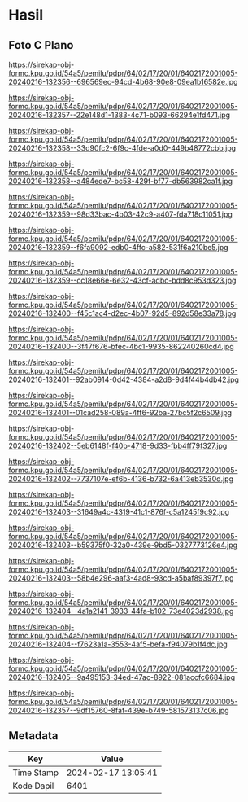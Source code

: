 # Hasil

## Foto C Plano

https://sirekap-obj-formc.kpu.go.id/54a5/pemilu/pdpr/64/02/17/20/01/6402172001005-20240216-132356--696569ec-94cd-4b68-90e8-09ea1b16582e.jpg

https://sirekap-obj-formc.kpu.go.id/54a5/pemilu/pdpr/64/02/17/20/01/6402172001005-20240216-132357--22e148d1-1383-4c71-b093-66294e1fd471.jpg

https://sirekap-obj-formc.kpu.go.id/54a5/pemilu/pdpr/64/02/17/20/01/6402172001005-20240216-132358--33d90fc2-6f9c-4fde-a0d0-449b48772cbb.jpg

https://sirekap-obj-formc.kpu.go.id/54a5/pemilu/pdpr/64/02/17/20/01/6402172001005-20240216-132358--a484ede7-bc58-429f-bf77-db563982ca1f.jpg

https://sirekap-obj-formc.kpu.go.id/54a5/pemilu/pdpr/64/02/17/20/01/6402172001005-20240216-132359--98d33bac-4b03-42c9-a407-fda718c11051.jpg

https://sirekap-obj-formc.kpu.go.id/54a5/pemilu/pdpr/64/02/17/20/01/6402172001005-20240216-132359--f6fa9092-edb0-4ffc-a582-531f6a210be5.jpg

https://sirekap-obj-formc.kpu.go.id/54a5/pemilu/pdpr/64/02/17/20/01/6402172001005-20240216-132359--cc18e66e-6e32-43cf-adbc-bdd8c953d323.jpg

https://sirekap-obj-formc.kpu.go.id/54a5/pemilu/pdpr/64/02/17/20/01/6402172001005-20240216-132400--f45c1ac4-d2ec-4b07-92d5-892d58e33a78.jpg

https://sirekap-obj-formc.kpu.go.id/54a5/pemilu/pdpr/64/02/17/20/01/6402172001005-20240216-132400--3f47f676-bfec-4bc1-9935-862240260cd4.jpg

https://sirekap-obj-formc.kpu.go.id/54a5/pemilu/pdpr/64/02/17/20/01/6402172001005-20240216-132401--92ab0914-0d42-4384-a2d8-9d4f44b4db42.jpg

https://sirekap-obj-formc.kpu.go.id/54a5/pemilu/pdpr/64/02/17/20/01/6402172001005-20240216-132401--01cad258-089a-4ff6-92ba-27bc5f2c6509.jpg

https://sirekap-obj-formc.kpu.go.id/54a5/pemilu/pdpr/64/02/17/20/01/6402172001005-20240216-132402--5eb6148f-f40b-4718-9d33-fbb4ff79f327.jpg

https://sirekap-obj-formc.kpu.go.id/54a5/pemilu/pdpr/64/02/17/20/01/6402172001005-20240216-132402--7737107e-ef6b-4136-b732-6a413eb3530d.jpg

https://sirekap-obj-formc.kpu.go.id/54a5/pemilu/pdpr/64/02/17/20/01/6402172001005-20240216-132403--31649a4c-4319-41c1-876f-c5a1245f9c92.jpg

https://sirekap-obj-formc.kpu.go.id/54a5/pemilu/pdpr/64/02/17/20/01/6402172001005-20240216-132403--b59375f0-32a0-439e-9bd5-0327773126e4.jpg

https://sirekap-obj-formc.kpu.go.id/54a5/pemilu/pdpr/64/02/17/20/01/6402172001005-20240216-132403--58b4e296-aaf3-4ad8-93cd-a5baf89397f7.jpg

https://sirekap-obj-formc.kpu.go.id/54a5/pemilu/pdpr/64/02/17/20/01/6402172001005-20240216-132404--4a1a2141-3933-44fa-b102-73e4023d2938.jpg

https://sirekap-obj-formc.kpu.go.id/54a5/pemilu/pdpr/64/02/17/20/01/6402172001005-20240216-132404--f7623a1a-3553-4af5-befa-f94079b1f4dc.jpg

https://sirekap-obj-formc.kpu.go.id/54a5/pemilu/pdpr/64/02/17/20/01/6402172001005-20240216-132405--9a495153-34ed-47ac-8922-081accfc6684.jpg

https://sirekap-obj-formc.kpu.go.id/54a5/pemilu/pdpr/64/02/17/20/01/6402172001005-20240216-132357--9df15760-8faf-439e-b749-581573137c06.jpg


## Metadata

| Key        | Value               |
| ---------- | ------------------- |
| Time Stamp | 2024-02-17 13:05:41 |
| Kode Dapil | 6401                |



